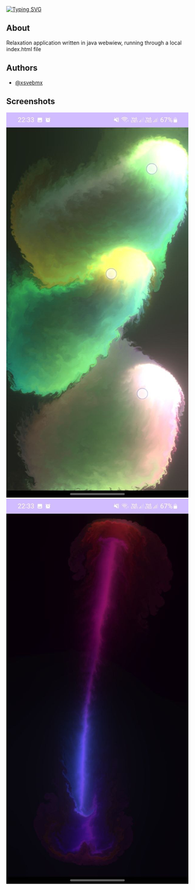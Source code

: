 [![Typing SVG](https://readme-typing-svg.demolab.com?font=Fira+Code&weight=200&size=30&pause=1000&color=F78787&background=FF000000&random=false&width=435&lines=Relax+Cloud)](https://github.com/xsvebmx/Relax-Cloud)
## About
Relaxation application written in java webwiew, running through a local index.html file

## Authors

- [@xsvebmx](https://www.github.com/xsvebmx) 



## Screenshots

![1](https://github.com/xsvebmx/Relax-Cloud/blob/main/img1.jpg)
![2](https://github.com/xsvebmx/Relax-Cloud/blob/main/img2.jpg)
